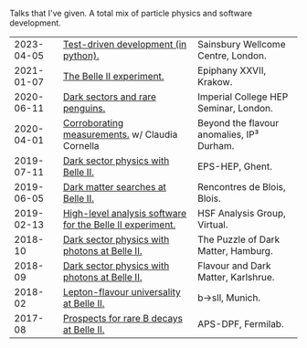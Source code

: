 Talks that I've given. A total mix of particle physics and software development.

|          |                                                                          |                                    |
|----------|--------------------------------------------------------------------------|------------------------------------|
|2023-04-05| [Test-driven development (in python).](https://scnlf.me/swc-pyclub-tdd)  | Sainsbury Wellcome Centre, London. |
|2021-01-07| [The Belle II experiment.][epiphany-krakow]                              | Epiphany XXVII, Krakow.            |
|2020-06-11| [Dark sectors and rare penguins.](https://www.imperial.ac.uk/events/118463/recent-results-from-belle/) | Imperial College HEP Seminar, London. |
|2020-04-01| [Corroborating measurements.][durham-ippp] w/ Claudia Cornella | Beyond the flavour anomalies, IP³ Durham.    |
|2019-07-11| [Dark sector physics with Belle II.](https://bib-pubdb1.desy.de/record/423992/files/SCunliffe190711-EPS.pdf)  | EPS-HEP, Ghent. |
|2019-06-05| [Dark matter searches at Belle II.][blois]                               | Rencontres de Blois, Blois.        |
|2019-02-13| [High-level analysis software for the Belle II experiment.][hsf-awg]     | HSF Analysis Group, Virtual.       |
|2018-10   | [Dark sector physics with photons at Belle II.][puzzle]                  | The Puzzle of Dark Matter, Hamburg.|
|2018-09   | [Dark sector physics with photons at Belle II.][fdm-kit]                 | Flavour and Dark Matter, Karlshrue.|
|2018-02   | [Lepton-flavour universality at Belle II.][b2sll-tum]                    | b→sll, Munich.                     |
|2017-08   | [Prospects for rare B decays at Belle II.][aps-dpf]                      | APS-DPF, Fermilab.                 |

<!-- Long URLs here for a more readable table -->
[epiphany-krakow]: https://indico.cern.ch/event/934666/contributions/4154039/attachments/2167615/3658887/SCunliffe210107-Epiphany.pdf
[durham-ippp]: https://conference.ippp.dur.ac.uk/event/876/contributions/4807/attachments/3915/4482/cornella_cunliffe.pdf
[blois]: https://indico.cern.ch/event/767069/contributions/3401567/attachments/1855407/3054177/SCunliffe190605-Blois.pdf
[hsf-awg]: https://indico.cern.ch/event/789007/contributions/3317129/attachments/1795086/2926621/SCunliffe190213.pdf
[aps-dpf]: https://indico.fnal.gov/event/11999/contributions/11193/attachments/7347/9447/SCunliffe170802-dpf.pdf
[puzzle]: https://indico.desy.de/event/19155/contributions/34275/attachments/21980/28066/SCunliffe181030-DESY.pdf
[fdm-kit]: https://indico.cern.ch/event/730125/contributions/3143016/attachments/1722636/2781553/cunliffe.pdf
[b2sll-tum]: https://indico.ph.tum.de/event/3782/sessions/553/attachments/2679/2998/SCunliffe180220.pdf